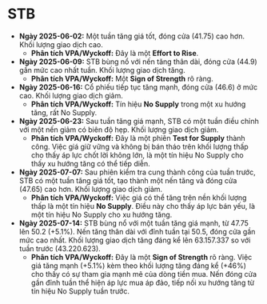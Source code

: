 # STB

- **Ngày 2025-06-02:** Một tuần tăng giá tốt, đóng cửa (41.75) cao hơn. Khối lượng giao dịch cao.
    - **Phân tích VPA/Wyckoff:** Đây là một **Effort to Rise**.
- **Ngày 2025-06-09:** STB bùng nổ với nến tăng thân dài, đóng cửa (44.9) gần mức cao nhất tuần. Khối lượng giao dịch tăng.
    - **Phân tích VPA/Wyckoff:** Một **Sign of Strength** rõ ràng.
- **Ngày 2025-06-16:** Cổ phiếu tiếp tục tăng mạnh, đóng cửa (46.6) ở mức cao. Khối lượng giao dịch giảm.
    - **Phân tích VPA/Wyckoff:** Tín hiệu **No Supply** trong một xu hướng tăng, rất No Supply.
- **Ngày 2025-06-23:** Sau tuần tăng giá mạnh, STB có một tuần điều chỉnh với một nến giảm có biên độ hẹp. Khối lượng giao dịch giảm.
    - **Phân tích VPA/Wyckoff:** Đây là một phiên **Test for Supply** thành công. Việc giá giữ vững và không bị bán tháo trên khối lượng thấp cho thấy áp lực chốt lời không lớn, là một tín hiệu No Supply cho thấy xu hướng tăng có thể tiếp diễn.
- **Ngày 2025-07-07:** Sau phiên kiểm tra cung thành công của tuần trước, STB có một tuần tăng giá tốt, tạo thành một nến tăng và đóng cửa (47.65) cao hơn. Khối lượng giao dịch giảm.
    - **Phân tích VPA/Wyckoff:** Việc giá có thể tăng trên nền khối lượng thấp là một tín hiệu **No Supply**. Điều này cho thấy áp lực bán yếu, là một tín hiệu No Supply cho xu hướng tăng.
- **Ngày 2025-07-14:** STB bùng nổ với một tuần tăng giá mạnh, từ 47.75 lên 50.2 (+5.1%). Nến tăng thân dài với đỉnh tuần tại 50.5, đóng cửa gần mức cao nhất. Khối lượng giao dịch tăng đáng kể lên 63.157.337 so với tuần trước (43.220.623).
    - **Phân tích VPA/Wyckoff:** Đây là một **Sign of Strength** rõ ràng. Việc giá tăng mạnh (+5.1%) kèm theo khối lượng tăng đáng kể (+46%) cho thấy có sự tham gia mạnh mẽ của dòng tiền mua. Nến đóng cửa gần đỉnh tuần thể hiện áp lực mua áp đảo, tiếp nối xu hướng tăng từ tín hiệu No Supply tuần trước.


